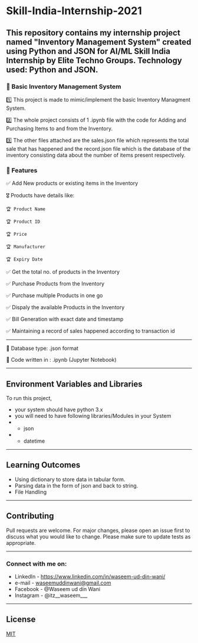 # Skill-India-Internship-2021
This repository contains my internship project named "Inventory Management System" created using Python and JSON for AI/ML Skill India Internship by Elite Techno Groups. Technology used: Python and JSON.
-----
### 🥇 Basic Inventory Management System

1️⃣ This project is made to mimic/implement the basic Inventory Managment System.

2️⃣ The whole project consists of  1 .ipynb file with the code for Adding and Purchasing Items to and from the Inventory.

3️⃣ The other files attached are the sales.json file which represents the total sale that has happened and the record.json file which is the database of the inventory consisting
    data about the number of items present respectively.


### 🥇 Features

✅ Add New products or existing items in the Inventory

 🎖 Products have details like:
  
    🏆 Product Name
     
    🏆 Product ID
     
    🏆 Price
     
    🏆 Manufacturer
     
    🏆 Expiry Date
     
     
✅ Get the total no. of products in the Inventory


✅ Purchase Products from the Inventory


✅ Purchase multiple Products in one go


✅ Dispaly the available Products in the Inventory


✅ Bill Generation with exact date and timestamp


✅ Maintaining a record of sales happened according to transaction id



-----
🔔 Database type: .json format

🔔 Code written in : .ipynb (Jupyter Notebook)


-----  
## Environment Variables and Libraries

To run this project,
- your system should have python 3.x
- you will need to have following libraries/Modules in your System
- - json
- - datetime


-----
## Learning Outcomes
- Using dictionary to store data in tabular form.
- Parsing data in the form of json and back to string.
- File Handling


-----
## Contributing
Pull requests are welcome. For major changes, please open an issue first to discuss what you would like to change.
Please make sure to update tests as appropriate.


-----
### Connect with me on:

- LinkedIn - https://www.linkedin.com/in/waseem-ud-din-wani/
- e-mail - waseemuddinwani@gmail.com
- Facebook - @Waseem ud din Wani
- Instagram - @itz__waseem___


-----
## License
[MIT](https://choosealicense.com/licenses/mit/)
